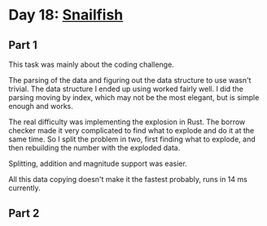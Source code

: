 # Day 18: [Snailfish](https://adventofcode.com/2021/day/18)

## Part 1

This task was mainly about the coding challenge.

The parsing of the data and figuring out the data structure to use wasn't trivial. The data structure I ended up using worked fairly well. I did the parsing moving by index, which may not be the most elegant, but is simple enough and works.

The real difficulty was implementing the explosion in Rust. The borrow checker made it very complicated to find what to explode and do it at the same time. So I split the problem in two, first finding what to explode, and then rebuilding the number with the exploded data.

Splitting, addition and magnitude support was easier.

All this data copying doesn't make it the fastest probably, runs in 14 ms currently.

## Part 2

